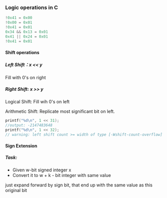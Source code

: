 ### Logic operations in C

```c
!0x41 = 0x00
!0x00 = 0x01
!0x41 = 0x01
0x34 && 0x13 = 0x01
0x41 || 0x24 = 0x01
!0x41 = 0x01
```

#### Shift operations

##### Left Shift：x << y

Fill with 0's on right

##### Right Shift: x >> y

Logical Shift: Fill wih 0's on left

Arithmetic Shift: Replicate most significant bit on left.

```c
printf("%d\n", 1 << 31);
//output: -2147483648
printf("%d\n", 1 << 32);
// warning: left shift count >= width of type [-Wshift-count-overflow]
```

#### Sign Extension

##### Task:

- Given w-bit signed integer x
- Convert it to w + k - bit integer with same value

just expand forward by sign bit, that end up with the same value as this original bit

